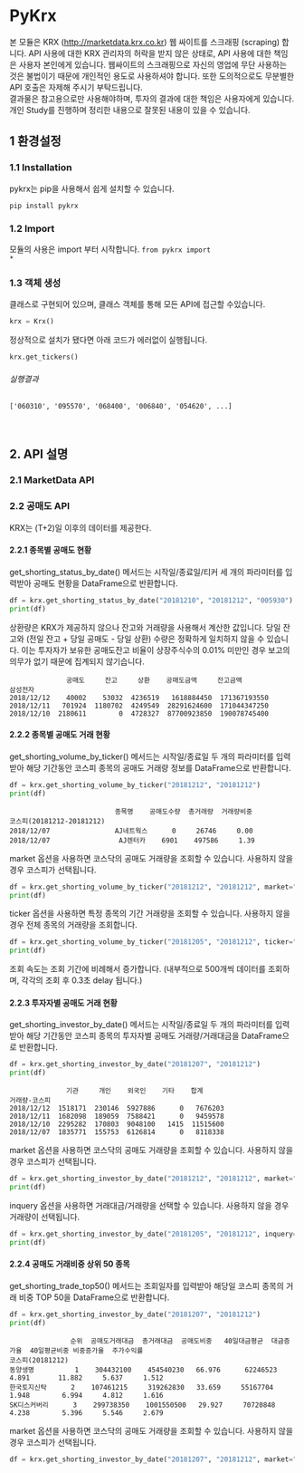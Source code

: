 # PyKrx

본 모듈은 KRX (<http://marketdata.krx.co.kr>) 웹 싸이트를 스크래핑 (scraping) 합니다. 
API 사용에 대한 KRX 관리자의 허락을 받지 않은 상태로, API 사용에 대한 책임은 사용자 본인에게 있습니다. 웹싸이트의 스크래핑으로 자신의 영업에 무단 사용하는 것은 불법이기 때문에 개인적인 용도로 사용하셔야 합니다. 또한 도의적으로도 무분별한 API 호출은 자제해 주시기 부탁드립니다.    
결과물은 참고용으로만 사용해야하며, 투자의 결과에 대한 책임은 사용자에게 있습니다. 개인 Study를 진행하며 정리한 내용으로 잘못된 내용이 있을 수 있습니다.  

## 1 환경설정

### 1.1 Installation
pykrx는 pip을 사용해서 쉽게 설치할 수 있습니다. 

```
pip install pykrx
```

### 1.2 Import
모듈의 사용은 import 부터 시작합니다.
<code>from pykrx import *</code>

### 1.3 객체 생성
클래스로 구현되어 있으며, 클래스 객체를 통해 모든 API에 접근할 수있습니다.
```python
krx = Krx()
```
정상적으로 설치가 됐다면 아래 코드가 에러없이 실행됩니다.

```python
krx.get_tickers()
```
###### 실행결과 
```
['060310', '095570', '068400', '006840', '054620', ...]
```        

<br/>

## 2. API 설명

### 2.1 MarketData API


### 2.2 공매도 API
KRX는 (T+2)일 이후의 데이터를 제공한다.   

#### 2.2.1 종목별 공매도 현황 

get_shorting_status_by_date() 메서드는 시작일/종료일/티커 세 개의 파라미터를 입력받아 공매도 현황을 DataFrame으로 반환합니다. 
 
 ```python
df = krx.get_shorting_status_by_date("20181210", "20181212", "005930")
print(df)
```
상환량은 KRX가 제공하지 않으나 잔고와 거래량을 사용해서 계산한 값입니다.
당일 잔고와 (전일 잔고 + 당일 공매도 - 당일 상환) 수량은 정확하게 일치하지 않을 수 있습니다. 
이는 투자자가 보유한 공매도잔고 비율이 상장주식수의 0.01% 미만인 경우 보고의 의무가 없기 때문에 집계되지 않기습니다.  
```text
              공매도     잔고     상환    공매도금액     잔고금액   
삼성전자                                                            
2018/12/12    40002    53032  4236519   1618884450  171367193550
2018/12/11   701924  1180702  4249549  28291624600  171044347250
2018/12/10  2180611        0  4728327  87700923850  190078745400
```

#### 2.2.2 종목별 공매도 거래 현황
get_shorting_volume_by_ticker() 메서드는 시작일/종료일 두 개의 파라미터를 입력받아 해당 기간동안 코스피 종목의 공매도 거래량 정보를 DataFrame으로 반환합니다.


  ```python
df = krx.get_shorting_volume_by_ticker("20181212", "20181212")
print(df)
```
```text
                          종목명    공매도수량  총거래량  거래량비중
코스피(20181212-20181212)                                
2018/12/07                AJ네트웍스      0     26746     0.00
2018/12/07                 AJ렌터카    6901    497586     1.39
```
market 옵션을 사용하면 코스닥의 공매도 거래량을 조회할 수 있습니다. 사용하지 않을 경우 코스피가 선택됩니다. 
 ```python
df = krx.get_shorting_volume_by_ticker("20181212", "20181212", market="코스닥")
print(df)
```
ticker 옵션을 사용하면 특정 종목의 기간 거래량을 조회할 수 있습니다. 사용하지 않을 경우 전체 종목의 거래량을 조회합니다. 
 ```python
df = krx.get_shorting_volume_by_ticker("20181205", "20181212", ticker="005930")
print(df)
```

조회 속도는 조회 기간에 비례해서 증가합니다. (내부적으로 500개씩 데이터를 조회하며, 각각의 조회 후 0.3초 delay 됩니다.)


#### 2.2.3 투자자별 공매도 거래 현황
get_shorting_investor_by_date() 메서드는 시작일/종료일 두 개의 파라미터를 입력받아 해당 기간동안 코스피 종목의 투자자별 공매도 거래량/거래대금을 DataFrame으로 반환합니다.

```python
df = krx.get_shorting_investor_by_date("20181207", "20181212")
print(df)
```

```text
              기관     개인    외국인    기타    합계
거래량-코스피                                              
2018/12/12  1518171  230146  5927886      0   7676203
2018/12/11  1682098  189059  7588421      0   9459578
2018/12/10  2295282  170803  9048100   1415  11515600
2018/12/07  1835771  155753  6126814      0   8118338
```

market 옵션을 사용하면 코스닥의 공매도 거래량을 조회할 수 있습니다. 사용하지 않을 경우 코스피가 선택됩니다. 
 ```python
df = krx.get_shorting_investor_by_date("20181212", "20181212", market="코스닥")
print(df)
```
inquery 옵션을 사용하면 거래대금/거래량을 선택할 수 있습니다. 사용하지 않을 경우 거래량이 선택됩니다. 
 ```python
df = krx.get_shorting_investor_by_date("20181205", "20181212", inquery="거래대금")
print(df)
```

#### 2.2.4 공매도 거래비중 상위 50 종목
get_shorting_trade_top50() 메서드는 조회일자를 입력받아 해당일 코스피 종목의 거래 비중 TOP 50을 DataFrame으로 반환합니다.

```python
df = krx.get_shorting_investor_by_date("20181207", "20181212")
print(df)
```

```text
               순위  공매도거래대금  총거래대금  공매도비중   40일대금평균  대금증가율  40일평균비중 비중증가율  주가수익률
코스피(20181212)                                                                                               
동양생명          1    304432100    454540230   66.976      62246523     4.891       11.882     5.637     1.512
한국토지신탁      2    107461215     319262830   33.659     55167704     1.948        6.994     4.812     1.616
SK디스커버리      3    299738350    1001550500   29.927     70720848     4.238        5.396     5.546     2.679
```

market 옵션을 사용하면 코스닥의 공매도 거래량을 조회할 수 있습니다. 사용하지 않을 경우 코스피가 선택됩니다. 
 ```python
df = krx.get_shorting_investor_by_date("20181207", "20181212", market="코스닥")
```

